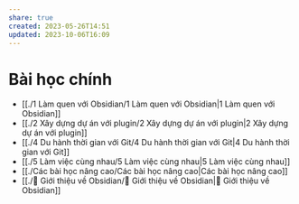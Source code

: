 ```yaml
---
share: true
created: 2023-05-26T14:51
updated: 2023-10-06T16:09
---
```

# Bài học chính
- [[./1 Làm quen với Obsidian/1 Làm quen với Obsidian|1 Làm quen với Obsidian]]
- [[./2 Xây dựng dự án với plugin/2 Xây dựng dự án với plugin|2 Xây dựng dự án với plugin]]
- [[./4 Du hành thời gian với Git/4 Du hành thời gian với Git|4 Du hành thời gian với Git]]
- [[./5 Làm việc cùng nhau/5 Làm việc cùng nhau|5 Làm việc cùng nhau]]
- [[./Các bài học nâng cao/Các bài học nâng cao|Các bài học nâng cao]]
- [[./💎 Giới thiệu về Obsidian/💎 Giới thiệu về Obsidian|💎 Giới thiệu về Obsidian]]

